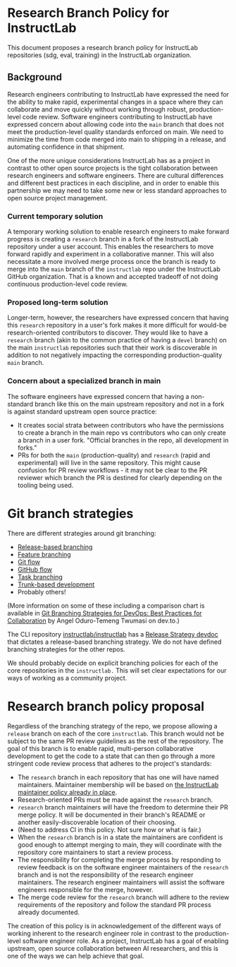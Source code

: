 # Research Branch Policy for InstructLab

This document proposes a research branch policy for InstructLab repositories (sdg, eval, training) in the InstructLab organization.

## Background

Research engineers contributing to InstructLab have expressed the need for the ability to make rapid, experimental changes in a space where they can collaborate and move quickly without working through robust, production-level code review. 
Software engineers contributing to InstructLab have expressed concern about allowing code into the `main` branch that does not meet the production-level quality standards enforced on main. We need to minimize the time from code merged into main to shipping in a release, and automating confidence in that shipment.

One of the more unique considerations InstructLab has as a project in contrast to other open source projects is the tight collaboration between research engineers and software engineers. There are cultural differences and different best practices in each discipline, and in order to enable this partnership we may need to take some new or less standard approaches to open source project management.

### Current temporary solution

A temporary working solution to enable research engineers to make forward progress is creating a `research` branch in a fork of the InstructLab repository under a user account. This enables the researchers to move forward rapidly and experiment in a collaborative manner. This will also necessitate a more involved merge process once the branch is ready to merge into the `main` branch of the `instructlab` repo under the InstructLab GitHub organization. That is a known and accepted tradeoff of not doing continuous production-level code review.

### Proposed long-term solution

Longer-term, however, the researchers have expressed concern that having this `research` repository in a user's fork makes it more difficult for would-be research-oriented contributors to discover. They would like to have a `research` branch (akin to the common practice of having a `devel` branch) on the main `instructlab` repositories such that their work is discoverable in addition to not negatively impacting the corresponding production-quality `main` branch. 

### Concern about a specialized branch in main

The software engineers have expressed concern that having a non-standard branch like this on the main upstream repository and not in a fork is against standard upstream open source practice:

- It creates social strata between contributors who have the permissions to create a branch in the main repo vs contributors who can only create a branch in a user fork. "Official branches in the repo, all development in forks."
- PRs for both the `main` (production-quality) and `research` (rapid and experimental) will live in the same repository. This might cause confusion for PR review workflows - it may not be clear to the PR reviewer which branch the PR is destined for clearly depending on the tooling being used.

# Git branch strategies

There are different strategies around git branching:

- [Release-based branching](https://medium.com/@pooyagohardani/git-release-candidate-branches-strategy-balancing-quality-and-agility-in-software-development-21cc00842e03)
- [Feature branching](https://martinfowler.com/articles/branching-patterns.html)
- [Git flow](https://nvie.com/posts/a-successful-git-branching-model/)
- [GitHub flow](https://docs.github.com/en/get-started/using-github/github-flow)
- [Task branching](https://unity.com/how-to/devops-task-branch-workflow)
- [Trunk-based development](https://trunkbaseddevelopment.com/)
- Probably others!

(More information on some of these including a comparison chart is available in [Git Branching Strategies for DevOps: Best Practices for Collaboration](https://dev.to/angelotheman/git-branching-strategies-for-devops-best-practices-for-collaboration-35l8) by Angel Oduro-Temeng Twumasi on dev.to.)

The CLI repository [instructlab/instructlab](https://github.com/instructlab/instructlab) has a [Release Strategy devdoc](https://github.com/instructlab/instructlab/blob/main/docs/release-strategy.md) that dictates a release-based branching strategy. We do not have defined branching strategies for the other repos.

We should probably decide on explicit branching policies for each of the core repositories in the `instructlab.` This will set clear expectations for our ways of working as a community project.

# Research branch policy proposal

Regardless of the branching strategy of the repo, we propose allowing a `release` branch on each of the core `instructlab`. This branch would not be subject to the same PR review guidelines as the rest of the repository. The goal of this branch is to enable rapid, multi-person collaborative development to get the code to a state that can then go through a more stringent code review process that adheres to the project's standards:

- The `research` branch in each repository that has one will have named maintainers. Maintainer membership will be based on [the InstructLab maintainer policy already in place](https://github.com/instructlab/community/blob/main/GOVERNANCE.md#project-maintainers-overview).
- Research-oriented PRs must be made against the `research` branch.
- `research` branch maintainers will have the freedom to determine their PR merge policy. It will be documented in their branch's README or another easily-discoverable location of their choosing.
- (Need to address CI in this policy. Not sure how or what is fair.)
- When the `research` branch is in a state the maintainers are confident is good enough to attempt merging to main, they will coordinate with the repository core maintainers to start a review process.
- The responsibility for completing the merge process by responding to review feedback is on the software engineer maintainers of the `research` branch and is not the responsibility of the research engineer maintainers. The research engineer maintainers will assist the software engineers responsible for the merge, however.
- The merge code review for the `research` branch will adhere to the review requirements of the repository and follow the standard PR process already documented.

The creation of this policy is in acknowledgement of the different ways of working inherent to the research engineer role in contrast to the production-level software engineer role. As a project, InstructLab has a goal of enabling upstream, open source collaboration between AI researchers, and this is one of the ways we can help achieve that goal.
